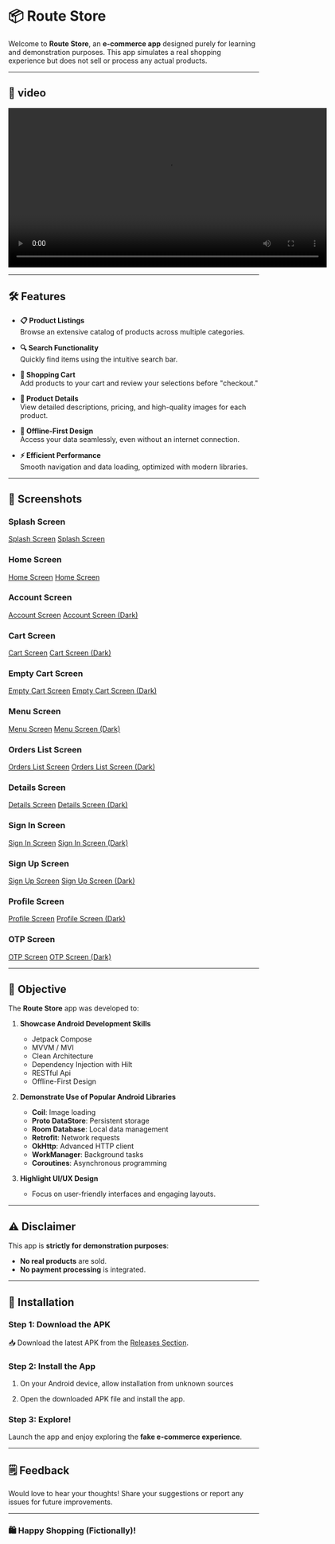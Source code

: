 # 📦 Route Store

Welcome to **Route Store**, an **e-commerce app** designed purely for learning and
demonstration purposes.
This app simulates a real shopping experience but does not sell or process any actual products.

---

## 🎥 video

<video src="media/video.mp4" controls width="640"></video>

---

## 🛠️ Features

- **📋 Product Listings**  
  Browse an extensive catalog of products across multiple categories.

- **🔍 Search Functionality**  
  Quickly find items using the intuitive search bar.

- **🛒 Shopping Cart**  
  Add products to your cart and review your selections before "checkout."

- **📱 Product Details**  
  View detailed descriptions, pricing, and high-quality images for each product.

- **🚀 Offline-First Design**  
  Access your data seamlessly, even without an internet connection.

- **⚡ Efficient Performance**  
  Smooth navigation and data loading, optimized with modern libraries.

---

## 📸 Screenshots

### Splash Screen

[Splash Screen](media/light/img_splash_light.jpg) [Splash Screen](media/dark/img_splash_dark.jpg)

### Home Screen

[Home Screen](media/light/img_home_light.jpg) [Home Screen](media/dark/img_home_dark.jpg)

### Account Screen

[Account Screen](media/light/img_account_light.jpg) [Account Screen (Dark)](media/dark/img_account_dark.jpg)

### Cart Screen

[Cart Screen](media/light/img_cart_light.jpg) [Cart Screen (Dark)](media/dark/img_cart_dark.jpg)

### Empty Cart Screen

[Empty Cart Screen](media/light/img_empty_cart_light.jpg) [Empty Cart Screen (Dark)](media/dark/img_empty_cart_dark.jpg)

### Menu Screen

[Menu Screen](media/light/img_menu_light.jpg) [Menu Screen (Dark)](media/dark/img_menu_dark.jpg)

### Orders List Screen

[Orders List Screen](media/light/img_orders_list_light.jpg) [Orders List Screen (Dark)](media/dark/img_orders_list_dark.jpg)

### Details Screen

[Details Screen](media/light/img_details_light.jpg) [Details Screen (Dark)](media/dark/img_details_dark.jpg)

### Sign In Screen

[Sign In Screen](media/light/img_signin_light.jpg) [Sign In Screen (Dark)](media/dark/img_signin_dark.jpg)

### Sign Up Screen

[Sign Up Screen](media/light/img_signup_light.jpg) [Sign Up Screen (Dark)](media/dark/img_signup_dark.jpg)

### Profile Screen

[Profile Screen](media/light/img_profile_light.jpg) [Profile Screen (Dark)](media/dark/img_profile_dark.jpg)

### OTP Screen

[OTP Screen](media/light/img_otp_light.jpg) [OTP Screen (Dark)](media/dark/img_otp_dark.jpg)

---

## 🎯 Objective

The **Route Store** app was developed to:

1. **Showcase Android Development Skills**
    - Jetpack Compose
   - MVVM / MVI
   - Clean Architecture
   - Dependency Injection with Hilt
    - RESTful Api
    - Offline-First Design

2. **Demonstrate Use of Popular Android Libraries**
    - **Coil**: Image loading
    - **Proto DataStore**: Persistent storage
    - **Room Database**: Local data management
    - **Retrofit**: Network requests
    - **OkHttp**: Advanced HTTP client
    - **WorkManager**: Background tasks
    - **Coroutines**: Asynchronous programming

3. **Highlight UI/UX Design**
    - Focus on user-friendly interfaces and engaging layouts.

---

## ⚠️ Disclaimer

This app is **strictly for demonstration purposes**:

- **No real products** are sold.
- **No payment processing** is integrated.

---

## 🚀 Installation

### Step 1: Download the APK

📥 Download the latest APK from
the [Releases Section](https://github.com/Hossam-Elgmmal/route-store/releases).

### Step 2: Install the App

1. On your Android device, allow installation from unknown sources

2. Open the downloaded APK file and install the app.

### Step 3: Explore!

Launch the app and enjoy exploring the **fake e-commerce experience**.

---

## 🗒️ Feedback

Would love to hear your thoughts! Share your suggestions or report any issues for future
improvements.

---

### 🛍️ Happy Shopping (Fictionally)!
